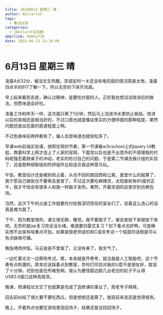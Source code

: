 ```yaml
---
title: 20180613 星期三 晴
author: Akilarlxh
tags:
  - 📚流水账
categories:
  - 🍬Akilarの泡泡糖
abbrlink: 6805a730
date: 2018-06-13 14:10:00
---
```

 # 6月13日 星期三 晴
 
凌晨4点32分，被活生生热醒。空调定时一关还没有电风扇的情况简直太惨。凌晨四点半的617了解一下。所以无奈的下床开风扇。

早上起来看到吉皮，确认过眼神，是要吃炒面的人。正好我也想试试改进后的做法，但愿味道会好吃。

准备工作和昨天一样，这次面只煮了1分钟，然后马上泡进冷水里防止板结。改进以后的卖相还是相当好的，不过口感也就是像店里买的方便拌面的那种程度，果然问题还是出在面的筋道程度上啊。

不过色香味前两样都有了，骗人去尝味道也就轻松多了。

早课web前端实验课，按照往常的节奏，第一节课看w3cschool上的jquery UI教程，靠着科学上网才连上了人家的官网，下载完以后也是不出意外的不搭理我的代码呢强忍着掀桌子的冲动，老实的检讨自己的问题。于是第二节课去做计组的实验了，还是那种弱智级别的拼组件比较适合我这种菜鸟玩。

午饭，教室估计还是被别班占着，头也不回的跑回西和公寓，食堂什么的就算了，我宁愿自己做饭也不要再去食堂了。不过这次要吃麻辣烫，太阳直射角90度的正午，我才不信会有很多人和我一样脑子发热。果然，开着空调的店里空到仿佛包场。

当然，这次下午的占座工作就要托付给我深切信任的室友们了。说着这么违心的话真是难为我了。

下午，因为教室很热，课又很无聊，睡觉。我不要面子了。被吉皮拍下来就拍下来吧。无奈的是jsp复习完全没头绪，难道要扫雷式复习？划下重点也好啊，可是确实想不出来有啥重点可划。如果是按老师说的和C语言考试一个程度的话倒是可以有点脉络可循。

晚饭烤肉拌饭。马云爸爸不爱我了，又没有券了。我生气了。

一边忙着论文一边帮玲考试，嗯，本来就是开卷考，就当我是人工智能吧，这个节奏有点刺激的。原本应该踩着点到教室，奈何打印店对我的U盘不是很友好，耽误了十分钟。迟到也是在所难免啊。我认为要怪那边那几台老旧的机子不认得USB3.0接口这种高级货。

晚课，把课程论文交了也就算是完成了选修课的事业了。周老爷子拜拜。

回去前纠结了很久要不要吃西瓜，但是想想还是算了。就目前来说还是觉得很贵。

晚上，开着热点也要在游戏里找回场子，结果还是没找回场子。
